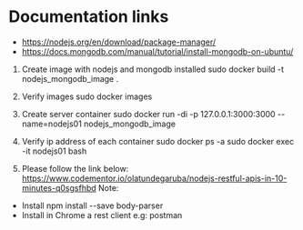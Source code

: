 Documentation links
===================
- https://nodejs.org/en/download/package-manager/
- https://docs.mongodb.com/manual/tutorial/install-mongodb-on-ubuntu/


1. Create image with nodejs and mongodb installed
sudo docker build -t nodejs_mongodb_image .

2. Verify images
sudo docker images

3. Create server container
sudo docker run -di -p 127.0.0.1:3000:3000 --name=nodejs01 nodejs_mongodb_image

4. Verify ip address of each container
sudo docker ps -a
sudo docker exec -it nodejs01 bash

5. Please follow the link below:
https://www.codementor.io/olatundegaruba/nodejs-restful-apis-in-10-minutes-q0sgsfhbd
Note:
- Install npm install --save body-parser
- Install in Chrome a rest client e.g: postman
